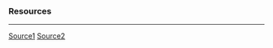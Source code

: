 ### Resources

---

[Source1](https://blog.onfvp.com/post/volatility-cheatsheet/)
[Source2](https://book.hacktricks.xyz/generic-methodologies-and-resources/basic-forensic-methodology/windows-forensics/windows-processes)
